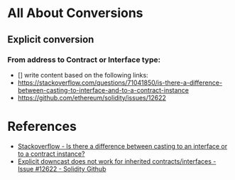 # All About Conversions

## Explicit conversion

### From address to Contract or Interface type: 

- [] write content based on the following links:
- https://stackoverflow.com/questions/71041850/is-there-a-difference-between-casting-to-interface-and-to-a-contract-instance
- https://github.com/ethereum/solidity/issues/12622

# References

- [Stackoverflow - Is there a difference between casting to an interface or to a contract instance?](https://stackoverflow.com/questions/71041850/is-there-a-difference-between-casting-to-interface-and-to-a-contract-instance)
- [Explicit downcast does not work for inherited contracts/interfaces - Issue #12622 - Solidity Github](https://github.com/ethereum/solidity/issues/12622)

